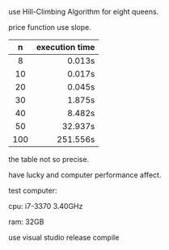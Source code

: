 use Hill-Climbing Algorithm for eight queens. 

price function use slope.

| n  | execution time |
|:--:|---------------:|
| 8 |      0.013s|
| 10|      0.017s|
| 20|      0.045s|
| 30|      1.875s|
| 40|      8.482s|
| 50|     32.937s|
|100|    251.556s|

the table not so precise.

have lucky and computer performance affect.

test computer: 

  cpu: i7-3370 3.40GHz
  
  ram: 32GB
  
  use visual studio release compile
  
